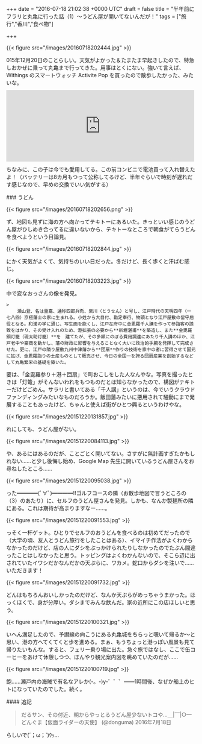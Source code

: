 
+++
date = "2016-07-18 21:02:38 +0000 UTC"
draft = false
title = "半年前にフラリと丸亀に行った話（1）～うどん屋が開いてないんだが！"
tags = ["旅行","香川","食べ物"]

+++


{{< figure src="/images/20160718202444.jpg"  >}}

015年12月20日のことらしい。天気がよかった＆たまたま早起きしたので、特急しおかぜに乗って丸亀まで行ってきた。用事はとくにない。強いて言えば、Withings のスマートウォッチ Activite Pop を買ったので散歩したかった、みたいな。<iframe src="https://hatenablog-parts.com/embed?url=https%3A%2F%2Fblog.daruyanagi.jp%2Fentry%2F2015%2F12%2F20%2F045240" title="ランニング三日坊主を脱するため、ヘルスウォッチ Withings Activite Pop を買った。 - だるろぐ" class="embed-card embed-blogcard" scrolling="no" frameborder="0" style="display: block; width: 100%; height: 190px; max-width: 500px; margin: 10px 0px;"></iframe>ちなみに、この子は今でも愛用してる。この前コンビニで電池買って入れ替えたよ！（バッテリーは8カ月もつって公称してるけど、半年ぐらいで時刻が遅れだす感じなので、早めの交換でいい気がする）

<div class="section">
    ### うどん
    

{{< figure src="/images/20160718202656.png"  >}}

ず、地図も見ずに海の方へ向かってテキトーにあるいた。きっといい感じのうどん屋がひしめき合ってるに違いないから、テキトーなところで朝食がてらうどんを食べようという目論見。

{{< figure src="/images/20160718202844.jpg"  >}}

にかく天気がよくて、気持ちのいい日だった。冬だけど、長く歩くと汗ばむ感じ。

{{< figure src="/images/20160718203223.jpg"  >}}

中で変なおっさんの像を発見。

    >
        瀬山登、名は重嘉、通称四郎兵衛、棠川（とうせん）と号し、江戸時代の天明四年（一七八四）京極藩士の家に生まれる。小姓から大目付、勘定奉行、物頭となり江戸屋敷の留守居役となる。和漢の学に通じ、写生画を能くし、江戸在府中に金毘羅千人講を作って参詣客の誘致をはかり、その受け入れのため、港拡張の必要から**新堀湛甫**を築造し、また**金毘羅銅灯籠（現太助灯籠）**を　建てたが、その多額にのぼる費用調達にあたり千人講のほか、江戸老中や豪商を動かし、藩の財政に影響を与えることなく大いに政治的手腕を発揮して完成させた。更に、江戸の隣り屋敷九州中津藩から**団扇**作りの技術を家中の者に習得させて国元に拡げ、金毘羅詣りの土産ものとして販売させ、今日の全国一を誇る団扇産業を創始するなどして丸亀繁栄の基礎を築いた。

    
要は、「金毘羅参り＋港＋団扇」で町おこしをした人なんやな。写真を撮ったときは「灯篭」がそんないわれをもつものだとは知らなかったので、構図がテキトーだけどごめん。サラリと書いてある「千人講」というのは、今でいうクラウドファンディングみたいなものだろうか。飯田藩みたいに悪用されて騒動にまで発展することもあったけど、ちゃんと使えば街がひとつ興るというわけやな。

{{< figure src="/images/20151220131857.jpg"  >}}

れにしても、うどん屋がない。

{{< figure src="/images/20151220084113.jpg"  >}}

や、あるにはあるのだが、ことごとく開いてない。さすがに無計画すぎたかもしれない……と少し後悔し始め、Google Map 先生に開いているうどん屋さんをお尋ねしたところ……

{{< figure src="/images/20151220095038.jpg"  >}}

った━━━━(ﾟ∀ﾟ)━━━━!!ゴルフコースの隣（お散歩地図で言うところの（3）のあたり）に、セルフのうどん屋さんを発見。しかも、なんか製麺所の隣にある。これは期待が高まりますなー……。

{{< figure src="/images/20151220091553.jpg"  >}}

っそく一杯ゲット。ひとりでセルフのおうどんを食べるのは初めてだったので（大学の頃、友人とうどん旅行をしたことはある）、イマイチ作法がよくわからなかったのだけど、店の人にダシをぶっかけられたりしなかったのでたぶん間違ったことはしなかったと思う。トッピングはよくわかんないので、そこら辺に出されていたイワシだかなんだかの天ぷらに、ワカメ。蛇口からダシを注いで……いただきます！

{{< figure src="/images/20151220091732.jpg"  >}}

どんはもちろんおいしかったのだけど、なんか天ぷらがめっちゃうまかった。ほっくほくで、身が分厚い。ダシまでみんな飲んだ。家の近所にこの店ほしいと思う。

{{< figure src="/images/20151220100321.jpg"  >}}

いへん満足したので、予讃線の向こうにある丸亀城をちらっと覗いて帰るか～と思い、港の方へてくてくと歩を進める。まぁ、もうちょっと港っぽい風景も見て帰りたいもんな。すると、フェリー乗り場に出た。急ぐ旅ではなし、ここで缶コーヒーをあけて休憩しつつ、ぼんやり観光案内図を眺めていたのだが……

{{< figure src="/images/20151220100719.jpg"  >}}

飽……瀬戸内の海賊で有名なアレか(-。-)y-゜゜゜――1時間後、なぜか船上のヒトになっていたのでした。続く。

<div class="section">
    #### 追記
    

>だるサン、その付近、朝からやっとるうどん屋少ないトコや…＿|￣|○— どんぐま【仮面ライダーの天使】 (@donguma) 2016年7月18日<script async="" src="https://platform.twitter.com/widgets.js" charset="utf-8"></script>

らしいで(´；ω；`)ｳｯ…

</div>
</div>

